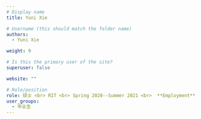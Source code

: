 ```yaml
---
# Display name
title: Yuni Xie

# Username (this should match the folder name)
authors:
  - Yuni Xie

weight: 9

# Is this the primary user of the site?
superuser: false

website: ""

# Role/position
role: 硕士 <br> RIT <br> Spring 2020--Summer 2021 <br>  **Employment** -- a startup <br> **Position** -- Co-founder
user_groups:
  - 毕业生
---
```

